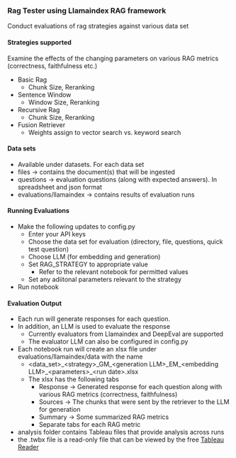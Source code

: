 ### Rag Tester using Llamaindex RAG framework ###

Conduct evaluations of rag strategies against various data set

#### Strategies supported ####
Examine the effects of the changing parameters on various RAG metrics (correctness, faithfulness etc.)
- Basic Rag
  - Chunk Size, Reranking
- Sentence Window
  - Window Size, Reranking
- Recursive Rag
  - Chunk Size, Reranking
- Fusion Retriever
  - Weights assign to vector search vs. keyword search

#### Data sets ####
- Available under datasets. For each data set
- files -> contains the document(s) that will be ingested
- questions -> evaluation questions (along with expected answers). In spreadsheet and json format
- evaluations/llamaindex -> contains results of evaluation runs

#### Running Evaluations ####
- Make the following updates to config.py
    - Enter your API keys
    - Choose the data set for evaluation (directory, file, questions, quick test question)
    - Choose LLM (for embedding and generation)
    - Set RAG_STRATEGY to appropriate value
        - Refer to the relevant notebook for permitted values
    - Set any adiitonal parameters relevant to the strategy
- Run notebook

#### Evaluation Output ####
- Each run will generate responses for each question. 
- In addition, an LLM is used to evaluate the response
  - Currently evaluators from Llamaindex and DeepEval are supported
  - The evaluator LLM can also be configured in config.py
- Each notebook run will create an xlsx file under evaluations/llamaindex/data with the name
  - \<data_set\>\_\<strategy\>\_GM\_\<generation LLM\>\_EM\_\<embedding LLM\>\_\<parameters\>\_\<run date\>.xlsx
  - The xlsx has the following tabs
    - Response -> Generated response for each question along with various RAG metrics (correctness, faithfulness)
    - Sources -> The chunks that were sent by the retriever to the LLM for generation
    - Summary -> Some summarized RAG metrics
    - Separate tabs for each RAG metric
- analysis folder contains Tableau files that provide analysis across runs
- the .twbx file is a read-only file that can be viewed by the free [Tableau Reader](https://www.tableau.com/products/reader)

